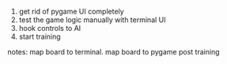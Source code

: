 1. get rid of pygame UI completely
2. test the game logic manually with terminal UI
3. hook controls to AI
4. start training


notes:
map board to terminal.
map board to pygame post training